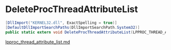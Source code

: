 # DeleteProcThreadAttributeList

```csharp
[DllImport("KERNEL32.dll", ExactSpelling = true)]
[DefaultDllImportSearchPaths(DllImportSearchPath.System32)]
public static extern void DeleteProcThreadAttributeList(LPPROC_THREAD_ATTRIBUTE_LIST lpAttributeList);
```

[lpproc\_thread\_attribute\_list.md](../threading/lpproc\_thread\_attribute\_list.md "mention")
